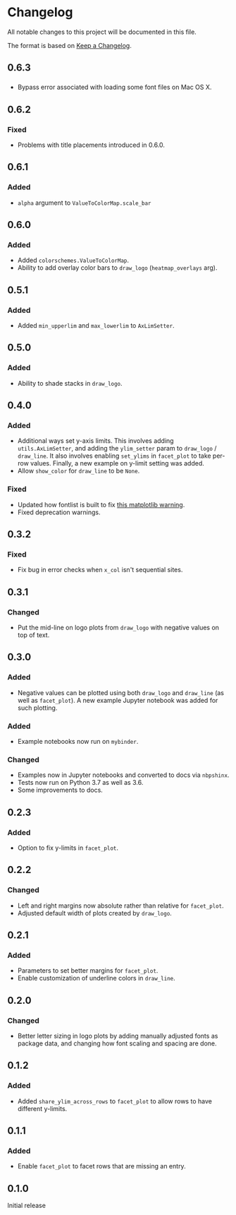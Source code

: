 # Changelog
All notable changes to this project will be documented in this file.

The format is based on [Keep a Changelog](https://keepachangelog.com).

## 0.6.3

###
- Bypass error associated with loading some font files on Mac OS X.

## 0.6.2

### Fixed
- Problems with title placements introduced in 0.6.0.

## 0.6.1

### Added
- `alpha` argument to `ValueToColorMap.scale_bar`

## 0.6.0

### Added
- Added `colorschemes.ValueToColorMap`.
- Ability to add overlay color bars to `draw_logo` (`heatmap_overlays` arg).

## 0.5.1

### Added
- Added `min_upperlim` and `max_lowerlim` to `AxLimSetter`.

## 0.5.0

### Added
- Ability to shade stacks in `draw_logo`.

## 0.4.0

### Added
- Additional ways set y-axis limits. This involves adding `utils.AxLimSetter`, and adding the `ylim_setter` param to `draw_logo` / `draw_line`. It also involves enabling `set_ylims` in `facet_plot` to take per-row values. Finally, a new example on y-limit setting was added.
- Allow `show_color` for `draw_line` to be `None`.

### Fixed
- Updated how fontlist is built to fix [this matplotlib warning](https://github.com/matplotlib/matplotlib/issues/17568).
- Fixed deprecation warnings.

## 0.3.2

### Fixed
- Fix bug in error checks when `x_col` isn't sequential sites.

## 0.3.1

### Changed
- Put the mid-line on logo plots from `draw_logo` with negative values on top of text.

## 0.3.0

### Added
- Negative values can be plotted using both `draw_logo` and `draw_line` (as well as `facet_plot`). A new example Jupyter notebook was added for such plotting.

### Added
- Example notebooks now run on `mybinder`.

### Changed
- Examples now in Jupyter notebooks and converted to docs via `nbpshinx`.
- Tests now run on Python 3.7 as well as 3.6.
- Some improvements to docs.

## 0.2.3

### Added
- Option to fix y-limits in `facet_plot`.

## 0.2.2

### Changed
- Left and right margins now absolute rather than relative for `facet_plot`.
- Adjusted default width of plots created by `draw_logo`.

## 0.2.1

### Added
- Parameters to set better margins for `facet_plot`.
- Enable customization of underline colors in `draw_line`.

## 0.2.0

### Changed
- Better letter sizing in logo plots by adding manually adjusted fonts as package data, and changing how font scaling and spacing are done.

## 0.1.2

### Added
- Added `share_ylim_across_rows` to `facet_plot` to allow rows to have different y-limits.

## 0.1.1

### Added
- Enable `facet_plot` to facet rows that are missing an entry.

## 0.1.0
Initial release

